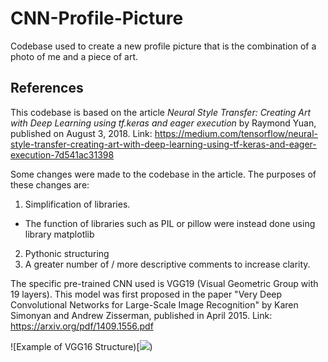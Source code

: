 # CNN-Profile-Picture
Codebase used to create a new profile picture that is the combination of a photo of me and a piece of art.

## References
This codebase is based on the article *Neural Style Transfer: Creating Art with Deep Learning using tf.keras and eager execution* by Raymond Yuan, published on August 3, 2018.
Link: https://medium.com/tensorflow/neural-style-transfer-creating-art-with-deep-learning-using-tf-keras-and-eager-execution-7d541ac31398

Some changes were made to the codebase in the article. The purposes of these changes are:
1. Simplification of libraries.
 * The function of libraries such as PIL or pillow were instead done using library matplotlib
2. Pythonic structuring
3. A greater number of / more descriptive comments to increase clarity.

The specific pre-trained CNN used is VGG19 (Visual Geometric Group with 19 layers). This model was first proposed in the paper "Very Deep Convolutional Networks for Large-Scale Image Recognition" by Karen Simonyan and Andrew Zisserman, published in April 2015.
Link: https://arxiv.org/pdf/1409.1556.pdf

![Example of VGG16 Structure)[<img src="https://cdn-images-1.medium.com/max/1000/1*8g0VV5VKbYwawo2nfu5_qQ.png">)